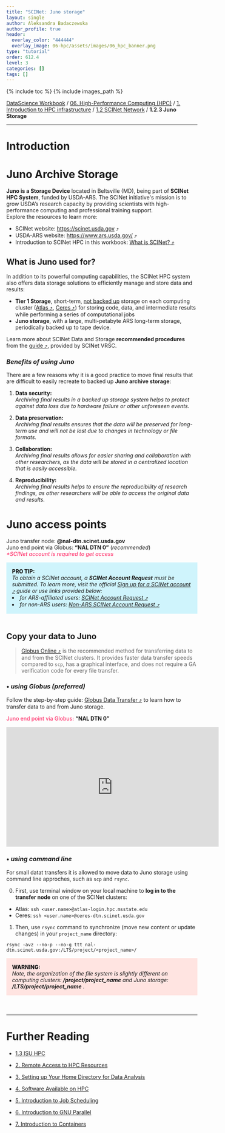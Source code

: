 ```yaml
---
title: "SCINet: Juno storage"
layout: single
author: Aleksandra Badaczewska
author_profile: true
header:
  overlay_color: "444444"
  overlay_image: 06-hpc/assets/images/06_hpc_banner.png
type: "tutorial"
order: 612.4
level: 3
categories: []
tags: []
---
```


{% include toc %}
{% include images_path %}

[DataScience Workbook](https://datascience.101workbook.org/) / [06. High-Performance Computing (HPC)](../../00-IntroToHPC-LandingPage.md) / [1. Introduction to HPC infrastructure](../01-introduction-to-hpc-infrastructure.md) / [1.2 SCINet Network](01-scient-network-intro.md) / **1.2.3 Juno Storage**

---


# Introduction

# Juno Archive Storage

**Juno is a Storage Device** located in Beltsville (MD), being part of **SCINet HPC System**, funded by USDA-ARS. The SCINet initiative's mission is to grow USDA’s research capacity by providing scientists with high-performance computing and professional training support. <br>
Explore the resources to learn more:
* SCINet website: <a href="https://scinet.usda.gov" target="_blank">https://scinet.usda.gov  ⤴</a>
* USDA-ARS website: <a href="https://www.ars.usda.gov/" target="_blank">https://www.ars.usda.gov/  ⤴</a>
* Introduction to SCINet HPC in this workbook: <a href="https://datascience.101workbook.org/06-IntroToHPC/01-HPC-NETWORKS/02-SCINET/01-scient-network-intro" target="_blank">What is SCINet?  ⤴</a>

## **What is Juno used for?**

In addition to its powerful computing capabilities, the SCINet HPC system also offers data storage solutions to efficiently manage and store data and results:
* **Tier 1 Storage**, short-term, <u>not backed up</u> storage on each computing cluster (<a href="https://datascience.101workbook.org/06-IntroToHPC/01-HPC-NETWORKS/02-SCINET/02-scinet-atlas-cluster" target="_blank">Atlas  ⤴</a>, <a href="https://datascience.101workbook.org/06-IntroToHPC/01-HPC-NETWORKS/02-SCINET/03-scinet-ceres-cluster" target="_blank">Ceres  ⤴</a>) for storing code, data, and intermediate results while performing a series of computational jobs
* **Juno storage**, with a large, multi-petabyte ARS long-term storage, periodically backed up to tape device.

Learn more about SCINet Data and Storage **recommended procedures** from the <a href="https://scinet.usda.gov/guides/data/data-management#data-and-storage-sop" target="_blank">guide  ⤴</a>, provided by SCINet VRSC.

### *Benefits of using Juno*
There are a few reasons why it is a good practice to move final results that are difficult to easily recreate to backed up **Juno archive storage**:

1. **Data security:** <br> *Archiving final results in a backed up storage system helps to protect against data loss due to hardware failure or other unforeseen events.*

2. **Data preservation:** <br> *Archiving final results ensures that the data will be preserved for long-term use and will not be lost due to changes in technology or file formats.*

3. **Collaboration:** <br> *Archiving final results allows for easier sharing and collaboration with other researchers, as the data will be stored in a centralized location that is easily accessible.*

4. **Reproducibility:** <br> *Archiving final results helps to ensure the reproducibility of research findings, as other researchers will be able to access the original data and results.*

# Juno access points

Juno transfer node: <b>@nal-dtn.scinet.usda.gov</b> <br>
Juno end point via Globus: <b>“NAL DTN 0”</b> (*recommended*) <br>
<i><span style="color: #ff3870;font-weight: 500;">*SCINet account is required to get access</span></i>

<div style="background: #cff4fc; padding: 15px;">
<span style="font-weight:800;">PRO TIP:</span>
<br><span style="font-style:italic;">
To obtain a SCINet account, a <b>SCINet Account Request</b> must be submitted. To learn more, visit the official <a href="https://scinet.usda.gov/about/signup#sign-up-for-a-scinet-account" target="_blank">Sign up for a SCINet account  ⤴</a> guide or use links provided below: <br>
<li> for ARS-affiliated users: <a href="https://scinet.usda.gov/about/signup#ars-employees" target="_blank">SCINet Account Request  ⤴</a></li>
<li> for non-ARS users: <a href="https://scinet.usda.gov/about/signup#non-ars-employees" target="_blank">Non-ARS SCINet Account Request  ⤴</a></li>
</span>
</div><br>

## **Copy your data to Juno**

> <a href="https://www.globus.org/" target="_blank">Globus Online  ⤴</a> is the recommended method for transferring data to and from the SCINet clusters. It provides faster data transfer speeds compared to `scp`, has a graphical interface, and does not require a GA verification code for every file transfer.

### • *using Globus (preferred)*

Follow the step-by-step guide: <a href="https://scinet.usda.gov/guides/data/data-management#detailed-instructions-using-globus-preferred" target="_blank">Globus Data Transfer  ⤴</a> to learn how to transfer data to and from Juno storage.

<span style="color: #ff3870;font-weight: 500;">Juno end point via Globus:</span> <b>“NAL DTN 0”</b>

<iframe width="560" height="315" src="https://www.youtube.com/embed/I3lnsCAfx3Q" title="Globus File Transfer by SCINet" frameborder="0" allow="accelerometer; autoplay; clipboard-write; encrypted-media; gyroscope; picture-in-picture; web-share" allowfullscreen></iframe>
<br>

### • *using command line*

For small datat transfers it is allowed to move data to Juno storage using command line approches, such as `scp` and `rsync`.

0. First, use terminal window on your local machine to **log in to the transfer node** on one of the SCINet clusters:

* Atlas: `ssh <user.name>@atlas-login.hpc.msstate.edu`
* Ceres: `ssh <user.name>@ceres-dtn.scinet.usda.gov`

1. Then, use `rsync` command to synchronize (move new content or update changes) in your `project_name` directory:

```
rsync -avz --no-p --no-g ttt nal-dtn.scinet.usda.gov:/LTS/project/<project_name>/
```

<div style="background: mistyrose; padding: 15px; margin-bottom: 20px;">
<span style="font-weight:800;">WARNING:</span>
<br><span style="font-style:italic;"> Note, the organization of the file system is slightly different on computing clusters: <b>/project/project_name</b> and Juno storage: <b>/LTS/project/project_name</b> .</span>
</div><br>

___
# Further Reading
* [1.3 ISU HPC](../03-ISUHPC/01-isu-hpc-intro)

* [2. Remote Access to HPC Resources](../02-FILE-ACCESS/01-remote-data-access)
* [3. Setting up Your Home Directory for Data Analysis](../03-HOME-DIRECTORY/00-setting-up-home-directory)
* [4. Software Available on HPC](../04-SOFTWARE/01-software-available-on-HPC)
* [5. Introduction to Job Scheduling](../05-JOB-QUEUE/00-introduction-to-job-scheduling)
* [6. Introduction to GNU Parallel](../06-PARALLEL/01-introduction-to-gnu-parallel)
* [7. Introduction to Containers](../07-CONTAINERS/00-introduction-to-containers)
